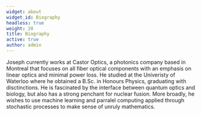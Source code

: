 ```yaml
---
widget: about
widget_id: Biography
headless: true
weight: 20
title: Biography
active: true
author: admin
---
```

Joseph currently works at Castor Optics, a photonics company based in Montreal that focuses on all fiber optical components with an emphasis on linear optics and minimal power loss. He studied at the Univeristy of Waterloo where he obtained a B.Sc. in Honours Physics, graduating with disctinctions. He is fascinated by the interface between quantum optics and biology, but also has a strong penchant for nuclear fusion. More broadly, he wishes to use machine learning and parralel computing applied through stochastic processes to make sense of unruly mathematics.